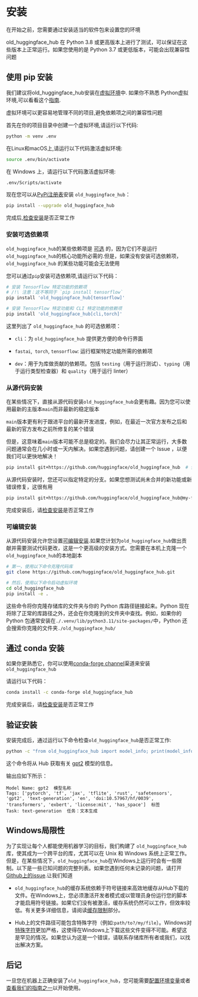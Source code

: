 <!--⚠️ Note that this file is in Markdown but contain specific syntax for our doc-builder (similar to MDX) that may not be
rendered properly in your Markdown viewer.
-->

# 安装

在开始之前，您需要通过安装适当的软件包来设置您的环境

old_huggingface_hub 在 Python 3.8 或更高版本上进行了测试，可以保证在这些版本上正常运行。如果您使用的是 Python 3.7 或更低版本，可能会出现兼容性问题

## 使用 pip 安装

我们建议将old_huggingface_hub安装在[虚拟环境](https://docs.python.org/3/library/venv.html)中.
如果你不熟悉 Python虚拟环境,可以看看这个[指南](https://packaging.python.org/en/latest/guides/installing-using-pip-and-virtual-environments/).

虚拟环境可以更容易地管理不同的项目,避免依赖项之间的兼容性问题

首先在你的项目目录中创建一个虚拟环境,请运行以下代码:

```bash
python -m venv .env
```

在Linux和macOS上,请运行以下代码激活虚拟环境:

```bash
source .env/bin/activate
```

在 Windows 上，请运行以下代码激活虚拟环境:

```bash
.env/Scripts/activate
```

现在您可以从[PyPi注册表](https://pypi.org/project/old-huggingface-hub/)安装 `old_huggingface_hub`：

```bash
pip install --upgrade old_huggingface_hub
```

完成后,[检查安装](#check-installation)是否正常工作

### 安装可选依赖项

`old_huggingface_hub`的某些依赖项是 [可选](https://setuptools.pypa.io/en/latest/userguide/dependency_management.html#optional-dependencies) 的，因为它们不是运行`old_huggingface_hub`的核心功能所必需的.但是，如果没有安装可选依赖项， `old_huggingface_hub` 的某些功能可能会无法使用

您可以通过`pip`安装可选依赖项,请运行以下代码：

```bash
# 安装 TensorFlow 特定功能的依赖项
# /!\ 注意：这不等同于 `pip install tensorflow`
pip install 'old_huggingface_hub[tensorflow]'

# 安装 TensorFlow 特定功能和 CLI 特定功能的依赖项
pip install 'old_huggingface_hub[cli,torch]'
```

这里列出了 `old_huggingface_hub` 的可选依赖项：

- `cli`：为 `old_huggingface_hub` 提供更方便的命令行界面

- `fastai`,` torch`, `tensorflow`: 运行框架特定功能所需的依赖项

- `dev`：用于为库做贡献的依赖项。包括 `testing`（用于运行测试）、`typing`（用于运行类型检查器）和 `quality`（用于运行 linter）

### 从源代码安装

在某些情况下，直接从源代码安装`old_huggingface_hub`会更有趣。因为您可以使用最新的主版本`main`而非最新的稳定版本

`main`版本更有利于跟进平台的最新开发进度，例如，在最近一次官方发布之后和最新的官方发布之前所修复的某个错误

但是，这意味着`main`版本可能不总是稳定的。我们会尽力让其正常运行，大多数问题通常会在几小时或一天内解决。如果您遇到问题，请创建一个 Issue ，以便我们可以更快地解决！

```bash
pip install git+https://github.com/huggingface/old_huggingface_hub  # 使用pip从GitHub仓库安装Hugging Face Hub库
```

从源代码安装时，您还可以指定特定的分支。如果您想测试尚未合并的新功能或新错误修复，这很有用

```bash
pip install git+https://github.com/huggingface/old_huggingface_hub@my-feature-branch  # 使用pip从指定的GitHub分支（my-feature-branch）安装Hugging Face Hub库
```

完成安装后，请[检查安装](#check-installation)是否正常工作

### 可编辑安装

从源代码安装允许您设置[可编辑安装](https://pip.pypa.io/en/stable/topics/local-project-installs/#editable-installs).如果您计划为`old_huggingface_hub`做出贡献并需要测试代码更改，这是一个更高级的安装方式。您需要在本机上克隆一个`old_huggingface_hub`的本地副本

```bash
# 第一，使用以下命令克隆代码库
git clone https://github.com/huggingface/old_huggingface_hub.git

# 然后，使用以下命令启动虚拟环境
cd old_huggingface_hub
pip install -e .
```

这些命令将你克隆存储库的文件夹与你的 Python 库路径链接起来。Python 现在将除了正常的库路径之外，还会在你克隆到的文件夹中查找。例如，如果你的 Python 包通常安装在`./.venv/lib/python3.11/site-packages/`中，Python 还会搜索你克隆的文件夹`./old_huggingface_hub/`

## 通过 conda 安装

如果你更熟悉它，你可以使用[conda-forge channel](https://anaconda.org/conda-forge/old_huggingface_hub)渠道来安装 `old_huggingface_hub`

请运行以下代码：

```bash
conda install -c conda-forge old_huggingface_hub
```
完成安装后，请[检查安装](#check-installation)是否正常工作

## 验证安装

安装完成后，通过运行以下命令检查`old_huggingface_hub`是否正常工作:

```bash
python -c "from old_huggingface_hub import model_info; print(model_info('gpt2'))"
```

这个命令将从 Hub 获取有关 [gpt2](https://huggingface.co/gpt2) 模型的信息。

输出应如下所示：

```text
Model Name: gpt2  模型名称
Tags: ['pytorch', 'tf', 'jax', 'tflite', 'rust', 'safetensors', 'gpt2', 'text-generation', 'en', 'doi:10.57967/hf/0039', 'transformers', 'exbert', 'license:mit', 'has_space']  标签
Task: text-generation  任务：文本生成
```

## Windows局限性

为了实现让每个人都能使用机器学习的目标，我们构建了 `old_huggingface_hub`库，使其成为一个跨平台的库，尤其可以在 Unix 和 Windows 系统上正常工作。但是，在某些情况下，`old_huggingface_hub`在Windows上运行时会有一些限制。以下是一些已知问题的完整列表。如果您遇到任何未记录的问题，请打开 [Github上的issue](https://github.com/huggingface/old_huggingface_hub/issues/new/choose).让我们知道

- `old_huggingface_hub`的缓存系统依赖于符号链接来高效地缓存从Hub下载的文件。在Windows上，您必须激活开发者模式或以管理员身份运行您的脚本才能启用符号链接。如果它们没有被激活，缓存系统仍然可以工作，但效率较低。有关更多详细信息，请阅读[缓存限制](./guides/manage-cache#limitations)部分。

- Hub上的文件路径可能包含特殊字符（例如:`path/to?/my/file`）。Windows对[特殊字符](https://learn.microsoft.com/en-us/windows/win32/intl/character-sets-used-in-file-names)更加严格，这使得在Windows上下载这些文件变得不可能。希望这是罕见的情况。如果您认为这是一个错误，请联系存储库所有者或我们，以找出解决方案。


## 后记

一旦您在机器上正确安装了`old_huggingface_hub`，您可能需要[配置环境变量](package_reference/environment_variables)或者[查看我们的指南之一](guides/overview)以开始使用。
